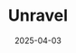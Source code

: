 ---  
layout: startup_page  
title: "Unravel"  
id: "unravelapp.com"  
permalink: "/unravelunravelapp.com04032025/"  
website: "https://unravelapp.com/"  
funding_round: "Series A"  
funding_amount: "$7M"  
investors: "Nauta Capital, Active Partners, Slingshot Ventures, Kees Koolen, Olivier Bisserier"  
about: "Unravel is an AI-powered video commerce platform that streamlines travel bookings. It leverages TikTok-style video content to connect users with booking services, capitalizing on the shift towards creator-driven travel inspiration. The platform offers a white-label solution for businesses to integrate travel into their customer offerings."  
markets: "Travel, AI, Video Commerce, Shoppable Videos, Shopatainment, Influencer Marketplace, AI Personalization, Travel Discovery, Gen Z Travel, Social Commerce, Creator Economy, Short form Videos, Dream Vacations, Personalized Travel, E Commerce, Gen Z Commerce, Personalized Trips, Vacations, Bookable Videos, Mobile Commerce, Video Commerce, and AI Itinerary"  
hq: "London, London, United Kingdom"  
founded_year: "2020"  
linkedin: "https://www.linkedin.com/company/unravelapp"  
twitter: ""  
instagram: ""  
facebook: ""  
crunchbase: "https://www.crunchbase.com/organization/unravel-02d0?utm_source=linkedin&utm_medium=referral&utm_campaign=linkedin_companies&utm_content=profile_cta_anon&trk=funding_crunchbase"  
pitchbook: "https://pitchbook.com/profiles/company/640561-51"  

date_display: "03-Apr-2025"  
date: "2025-04-03"

# SEO Optimization  
meta_title: "Unravel - Series A Funding ($7M)"  
meta_description: "Unravel, Unravel is an AI-powered video commerce platform that streamlines travel bookings. It leverages TikTok-style video content to connect users with booki..."  
meta_keywords: "Unravel, Travel, AI, Video Commerce, Shoppable Videos, Shopatainment, Influencer Marketplace, AI Personalization, Travel Discovery, Gen Z Travel, Social Commerce, Creator Economy, Short form Videos, Dream Vacations, Personalized Travel, E Commerce, Gen Z Commerce, Personalized Trips, Vacations, Bookable Videos, Mobile Commerce, Video Commerce, and AI Itinerary, Series A funding"  
canonical_url: "https://startup.projectstartups.com/unravelunravelapp.com04032025/"  
---